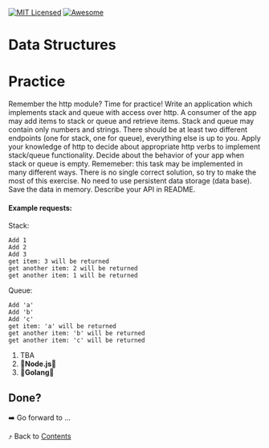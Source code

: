 [![MIT Licensed][icon-mit]][license]
[![Awesome][icon-awesome]][awesome]
&nbsp;&nbsp;&nbsp;&nbsp;&nbsp;&nbsp;

# Data Structures


# Practice

Remember the http module? Time for practice! Write an application which implements stack and queue with access over http.
A consumer of the app may add items to stack or queue and retrieve items. Stack and queue may contain only numbers and strings. There should be at least two different endpoints (one for stack, one for queue), everything else is up to you. Apply your knowledge of http to decide about appropriate http verbs to implement stack/queue functionality. Decide about the behavior of your app when stack or queue is empty.
Rememeber: this task may be implemented in many different ways. There is no single correct solution, so try to make the most of this exercise.
No need to use persistent data storage (data base). Save the data in memory.
Describe your API in README.

#### Example requests:
Stack:
```
Add 1
Add 2
Add 3
get item: 3 will be returned
get another item: 2 will be returned
get another item: 1 will be returned
```

Queue:
```
Add 'a'
Add 'b'
Add 'c'
get item: 'a' will be returned
get another item: 'b' will be returned
get another item: 'c' will be returned
```

1. TBA
1. :vertical_traffic_light:__Node.js__:vertical_traffic_light:
1. :vertical_traffic_light:__Golang__:vertical_traffic_light:

## Done?

➡️ Go forward to ...

⤴️ Back to [Contents](../contents.md)

[icon-chat]: https://img.shields.io/badge/chat-on%20telegram-blue.svg
[icon-mit]: https://img.shields.io/badge/license-MIT-blue.svg
[icon-awesome]: https://cdn.rawgit.com/sindresorhus/awesome/d7305f38d29fed78fa85652e3a63e154dd8e8829/media/badge.svg
[license]: https://github.com/Kottans/web/blob/master/LICENSE.md
[awesome]: https://github.com/sindresorhus/awesome
